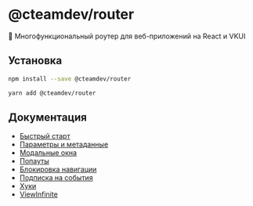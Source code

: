# @cteamdev/router
🔪 Многофункциональный роутер для веб-приложений на React и VKUI

## Установка
```bash
npm install --save @cteamdev/router
```
```bash
yarn add @cteamdev/router
```

## Документация
- [Быстрый старт](docs/quick-start.md)
- [Параметры и метаданные](docs/params-and-meta.md)
- [Модальные окна](docs/modals.md)
- [Попауты](docs/popouts.md)
- [Блокировка навигации](docs/lock.md)
- [Подписка на события](docs/events.md)
- [Хуки](docs/hooks.md)
- [ViewInfinite](docs/view-infinite.md)